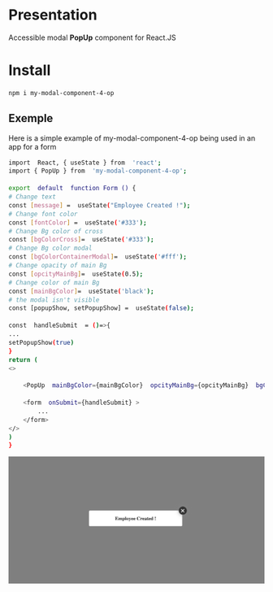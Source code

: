 # Presentation

Accessible modal **PopUp** component for React.JS


# Install

``` bash 
npm i my-modal-component-4-op
```

## Exemple

Here is a simple example of my-modal-component-4-op being used in an app for a form 
``` bash 
import  React, { useState } from  'react';
import { PopUp } from  'my-modal-component-4-op';

export  default  function Form () {
# Change text 
const [message] =  useState("Employee Created !");
# Change font color
const [fontColor] =  useState('#333');
# Change Bg color of cross
const [bgColorCross]=  useState('#333');
# Change Bg color modal
const [bgColorContainerModal]=  useState('#fff');  
# Change opacity of main Bg
const [opcityMainBg]=  useState(0.5); 
# Change color of main Bg
const [mainBgColor]=  useState('black'); 
# the modal isn't visible 
const [popupShow, setPopupShow] =  useState(false);

const  handleSubmit  = ()=>{
...
setPopupShow(true)
}
return (
<>

	<PopUp  mainBgColor={mainBgColor}  opcityMainBg={opcityMainBg}  bgColorCross={bgColorCross}  bgColorContainerModal={bgColorContainerModal}  fontColor={fontColor}  message={message}  trigger={popupShow}  setTrigger={setPopupShow}/>

	<form  onSubmit={handleSubmit} >
		...
	</form>
</>
)
}
```
![Exemple de la modal](https://github.com/Ced933/my-modal-4_op/blob/main/image/Capture.png?raw=true
)


